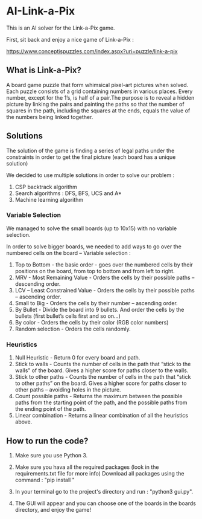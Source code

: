 # AI-Link-a-Pix

This is an AI solver for the Link-a-Pix game. 

First, sit back and enjoy a nice game of Link-a-Pix :

https://www.conceptispuzzles.com/index.aspx?uri=puzzle/link-a-pix

## What is Link-a-Pix?

A board game puzzle that form whimsical pixel-art pictures when solved. Each puzzle consists of a grid containing numbers in various places.
Every number, except for the 1’s, is half of a pair.The purpose is to reveal a hidden picture by linking the pairs and painting the paths 
so that the number of squares in the path, including the squares at the ends, equals the value of the numbers being linked together. 


## Solutions 

The solution of the game is finding a series of legal paths under the constraints in order to get the final picture (each board has a unique solution)

We decided to use multiple solutions in order to solve our problem : 

1. CSP backtrack algorithm
2. Search algorithms : DFS, BFS, UCS and A*
3. Machine learning algorithm 

### Variable Selection
We managed to solve the small boards (up to 10x15) with no variable selection. 

In order to solve bigger boards, we needed to add ways to go over the numbered cells on the board – Variable selection : 

1. Top to Bottom - the basic order -  goes over the numbered cells by their positions on the board, from top to bottom and from left to right. 
2. MRV - Most Remaining Value - Orders the cells by their possible paths – descending order. 
3. LCV – Least Constrained Value - Orders the cells by their possible paths – ascending order.
4. Small to Big - Orders the cells by their number – ascending order. 
5. By Bullet - Divide the board into 9 bullets. And order the cells by the bullets (first bullet’s cells first and so on…) 
6. By color - Orders the cells by their color (RGB color numbers)
7. Random selection - Orders the cells randomly.

### Heuristics
1. Null Heuristic - Return 0 for every board and path. 
2. Stick to walls - Counts the number of cells in the path that “stick to the walls” of the board. Gives a higher score for paths closer to the walls.
3. Stick to other paths - Counts the number of cells in the path that “stick to other paths” on the board. Gives a higher score for paths closer to other paths – avoiding holes in the picture.
4. Count possible paths - Returns the maximum between the possible paths from the starting point of the path, and the possible paths from the ending point of the path. 
5. Linear combination - Returns a linear combination of all the heuristics above. 

## How to run the code?

1. Make sure you use Python 3. 
2. Make sure you hava all the required packages (look in the requirements.txt file for more info) 
            Download all packages using the command : "pip install <package>"
            
3. In your terminal go to the project's directory and run : "python3 gui.py". 
4. The GUI will appear and you can choose one of the boards in the boards directory, and enjoy the game!           








